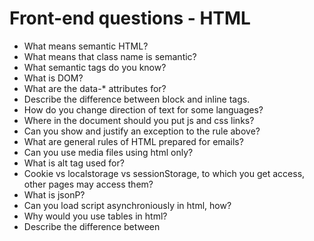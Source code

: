 # Front-end questions - HTML

* What means semantic HTML?
* What means that class name is semantic?
* What semantic tags do you know?
* What is DOM?
* What are the data-* attributes for?
* Describe the difference between block and inline tags.
* How do you change direction of text for some languages?
* Where in the document should you put js and css links?
* Can you show and justify an exception to the rule above?
* What are general rules of HTML prepared for emails?
* Can you use media files using html only?
* What is alt tag used for?
* Cookie vs localstorage vs sessionStorage, to which you get access, other pages may access them?
* What is jsonP?
* Can you load script asynchroniously in html, how?
* Why would you use tables in html?
* Describe the difference between <script/> <script async/> <script defer=""/>
* What if FOUC?
* How to prevent site from FOUC? 
* What is Open Graph?
* When do you use Open Graph and how?
* [Advanced] What does 'pattern' do?
* [Advanced] What does 'inputmode' do?

### Social media

* Have you ever connected your project with social media sites?
* Do you know any social media meta tags?

### SEO

* What improvement for SEO have you used?
* What is rel="nofollow"?
* What are the rules of using H tags efficiently

### WCAG

* What is WCAG?
* Do you know any rules of WCAG standard?
* What devices should you consider preparing website with WCAG?
* Why is it important to use styles on 'focus'?
* How should links be provided?
* What are the rules for creating forms easy for people using for example screen readers?
* What is ARIA?
* What are skip links?

### Page optimization

* What are ways that you have used for reducing load time?
* What are sprites?
* How can you minimize number of http requests?
